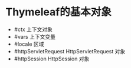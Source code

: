 # Thymeleaf的基本对象

- \#ctx 上下文对象
- \#vars 上下文变量
- \#locale 区域
- \#httpServletRequest HttpServletRequest 对象
- \#httpSession HttpSession 对象
